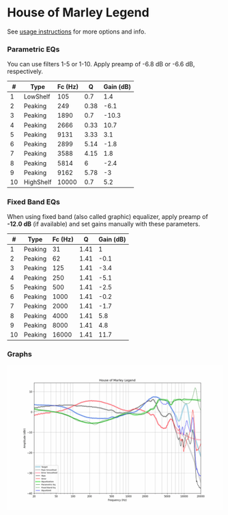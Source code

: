 # House of Marley Legend
See [usage instructions](https://github.com/jaakkopasanen/AutoEq#usage) for more options and info.

### Parametric EQs
You can use filters 1-5 or 1-10. Apply preamp of -6.8 dB or -6.6 dB, respectively.

|   # | Type      |   Fc (Hz) |    Q |   Gain (dB) |
|-----|-----------|-----------|------|-------------|
|   1 | LowShelf  |       105 | 0.7  |         1.4 |
|   2 | Peaking   |       249 | 0.38 |        -6.1 |
|   3 | Peaking   |      1890 | 0.7  |       -10.3 |
|   4 | Peaking   |      2666 | 0.33 |        10.7 |
|   5 | Peaking   |      9131 | 3.33 |         3.1 |
|   6 | Peaking   |      2899 | 5.14 |        -1.8 |
|   7 | Peaking   |      3588 | 4.15 |         1.8 |
|   8 | Peaking   |      5814 | 6    |        -2.4 |
|   9 | Peaking   |      9162 | 5.78 |        -3   |
|  10 | HighShelf |     10000 | 0.7  |         5.2 |

### Fixed Band EQs
When using fixed band (also called graphic) equalizer, apply preamp of **-12.0 dB** (if available) and set gains manually with these parameters.

|   # | Type    |   Fc (Hz) |    Q |   Gain (dB) |
|-----|---------|-----------|------|-------------|
|   1 | Peaking |        31 | 1.41 |         1   |
|   2 | Peaking |        62 | 1.41 |        -0.1 |
|   3 | Peaking |       125 | 1.41 |        -3.4 |
|   4 | Peaking |       250 | 1.41 |        -5.1 |
|   5 | Peaking |       500 | 1.41 |        -2.5 |
|   6 | Peaking |      1000 | 1.41 |        -0.2 |
|   7 | Peaking |      2000 | 1.41 |        -1.7 |
|   8 | Peaking |      4000 | 1.41 |         5.8 |
|   9 | Peaking |      8000 | 1.41 |         4.8 |
|  10 | Peaking |     16000 | 1.41 |        11.7 |

### Graphs
![](./House%20of%20Marley%20Legend.png)
